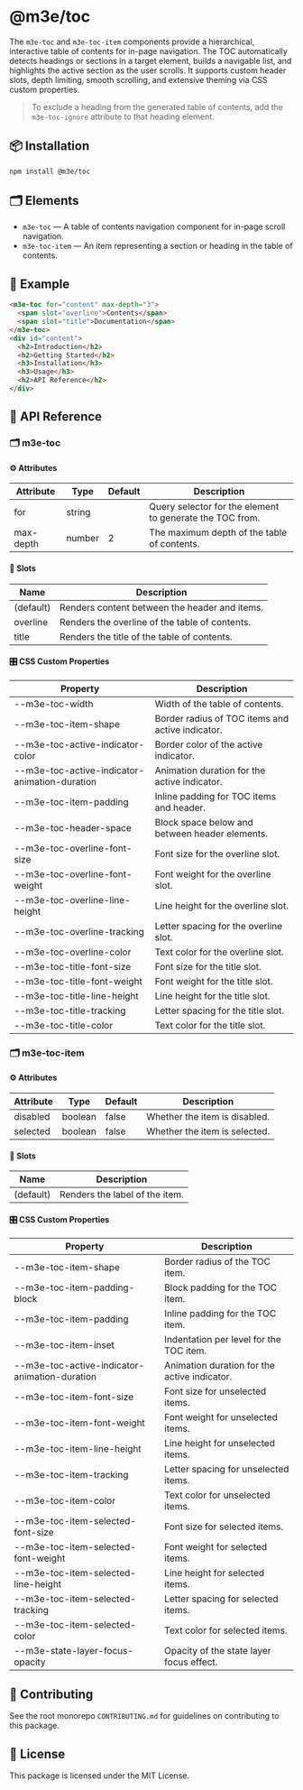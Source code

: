 # @m3e/toc

The `m3e-toc` and `m3e-toc-item` components provide a hierarchical, interactive table of contents for in-page navigation. The TOC automatically detects headings or sections in a target element, builds a navigable list, and highlights the active section as the user scrolls. It supports custom header slots, depth limiting, smooth scrolling, and extensive theming via CSS custom properties.

> To exclude a heading from the generated table of contents, add the `m3e-toc-ignore` attribute to that heading element.

## 📦 Installation

```bash
npm install @m3e/toc
```

## 🗂️ Elements

- `m3e-toc` — A table of contents navigation component for in-page scroll navigation.
- `m3e-toc-item` — An item representing a section or heading in the table of contents.

## 🧪 Example

```html
<m3e-toc for="content" max-depth="3">
  <span slot="overline">Contents</span>
  <span slot="title">Documentation</span>
</m3e-toc>
<div id="content">
  <h2>Introduction</h2>
  <h2>Getting Started</h2>
  <h3>Installation</h3>
  <h3>Usage</h3>
  <h2>API Reference</h2>
</div>
```

## 📖 API Reference

### 🗂️ m3e-toc

#### ⚙️ Attributes

| Attribute | Type   | Default | Description                                              |
| --------- | ------ | ------- | -------------------------------------------------------- |
| for       | string |         | Query selector for the element to generate the TOC from. |
| max-depth | number | 2       | The maximum depth of the table of contents.              |

#### 🧩 Slots

| Name      | Description                                    |
| --------- | ---------------------------------------------- |
| (default) | Renders content between the header and items.  |
| overline  | Renders the overline of the table of contents. |
| title     | Renders the title of the table of contents.    |

#### 🎛️ CSS Custom Properties

| Property                                      | Description                                      |
| --------------------------------------------- | ------------------------------------------------ |
| --m3e-toc-width                               | Width of the table of contents.                  |
| --m3e-toc-item-shape                          | Border radius of TOC items and active indicator. |
| --m3e-toc-active-indicator-color              | Border color of the active indicator.            |
| --m3e-toc-active-indicator-animation-duration | Animation duration for the active indicator.     |
| --m3e-toc-item-padding                        | Inline padding for TOC items and header.         |
| --m3e-toc-header-space                        | Block space below and between header elements.   |
| --m3e-toc-overline-font-size                  | Font size for the overline slot.                 |
| --m3e-toc-overline-font-weight                | Font weight for the overline slot.               |
| --m3e-toc-overline-line-height                | Line height for the overline slot.               |
| --m3e-toc-overline-tracking                   | Letter spacing for the overline slot.            |
| --m3e-toc-overline-color                      | Text color for the overline slot.                |
| --m3e-toc-title-font-size                     | Font size for the title slot.                    |
| --m3e-toc-title-font-weight                   | Font weight for the title slot.                  |
| --m3e-toc-title-line-height                   | Line height for the title slot.                  |
| --m3e-toc-title-tracking                      | Letter spacing for the title slot.               |
| --m3e-toc-title-color                         | Text color for the title slot.                   |

### 🗂️ m3e-toc-item

#### ⚙️ Attributes

| Attribute | Type    | Default | Description                   |
| --------- | ------- | ------- | ----------------------------- |
| disabled  | boolean | false   | Whether the item is disabled. |
| selected  | boolean | false   | Whether the item is selected. |

#### 🧩 Slots

| Name      | Description                    |
| --------- | ------------------------------ |
| (default) | Renders the label of the item. |

#### 🎛️ CSS Custom Properties

| Property                                      | Description                                  |
| --------------------------------------------- | -------------------------------------------- |
| --m3e-toc-item-shape                          | Border radius of the TOC item.               |
| --m3e-toc-item-padding-block                  | Block padding for the TOC item.              |
| --m3e-toc-item-padding                        | Inline padding for the TOC item.             |
| --m3e-toc-item-inset                          | Indentation per level for the TOC item.      |
| --m3e-toc-active-indicator-animation-duration | Animation duration for the active indicator. |
| --m3e-toc-item-font-size                      | Font size for unselected items.              |
| --m3e-toc-item-font-weight                    | Font weight for unselected items.            |
| --m3e-toc-item-line-height                    | Line height for unselected items.            |
| --m3e-toc-item-tracking                       | Letter spacing for unselected items.         |
| --m3e-toc-item-color                          | Text color for unselected items.             |
| --m3e-toc-item-selected-font-size             | Font size for selected items.                |
| --m3e-toc-item-selected-font-weight           | Font weight for selected items.              |
| --m3e-toc-item-selected-line-height           | Line height for selected items.              |
| --m3e-toc-item-selected-tracking              | Letter spacing for selected items.           |
| --m3e-toc-item-selected-color                 | Text color for selected items.               |
| --m3e-state-layer-focus-opacity               | Opacity of the state layer focus effect.     |

## 🤝 Contributing

See the root monorepo `CONTRIBUTING.md` for guidelines on contributing to this package.

## 📄 License

This package is licensed under the MIT License.
